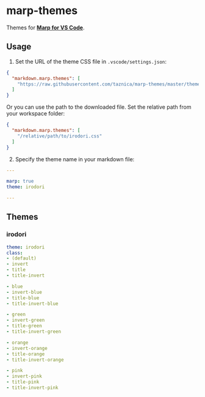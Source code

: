 # marp-themes
Themes for **[Marp for VS Code](https://github.com/marp-team/marp-vscode)**.


## Usage
1. Set the URL of the theme CSS file in `.vscode/settings.json`:

```json
{
  "markdown.marp.themes": [
    "https://raw.githubusercontent.com/taznica/marp-themes/master/themes/irodori.css"
  ]
}
```

Or you can use the path to the downloaded file. Set the relative path from your workspace folder:

```json
{
  "markdown.marp.themes": [
    "/relative/path/to/irodori.css"
  ]
}
```


2. Specify the theme name in your markdown file:

```yml
---

marp: true
theme: irodori

---
```


## Themes
### irodori

```yml
theme: irodori
class:
- (default)
- invert
- title
- title-invert

- blue
- invert-blue
- title-blue
- title-invert-blue

- green
- invert-green
- title-green
- title-invert-green

- orange
- invert-orange
- title-orange
- title-invert-orange

- pink
- invert-pink
- title-pink
- title-invert-pink

```